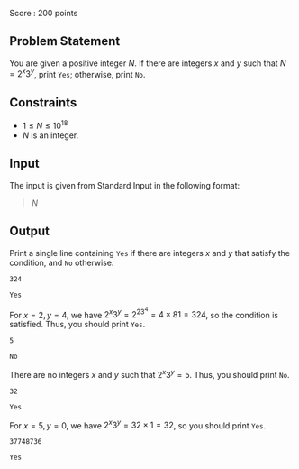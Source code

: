 Score : $200$ points

## Problem Statement

You are given a positive integer $N$.
If there are integers $x$ and $y$ such that $N=2^x3^y$, print `Yes`; otherwise, print `No`.

## Constraints

- $1\leq N\leq10^{18}$
- $N$ is an integer.

## Input

The input is given from Standard Input in the following format:

> $N$

## Output

Print a single line containing `Yes` if there are integers $x$ and $y$ that satisfy the condition, and `No` otherwise.

```input1
324
```

```output1
Yes
```

For $x=2,y=4$, we have $2^x3^y=2^23^4=4\times81=324$, so the condition is satisfied.
Thus, you should print `Yes`.

```input2
5
```

```output2
No
```

There are no integers $x$ and $y$ such that $2^x3^y=5$.
Thus, you should print `No`.

```input3
32
```

```output3
Yes
```

For $x=5,y=0$, we have $2^x3^y=32\times1=32$, so you should print `Yes`.

```input4
37748736
```

```output4
Yes
```